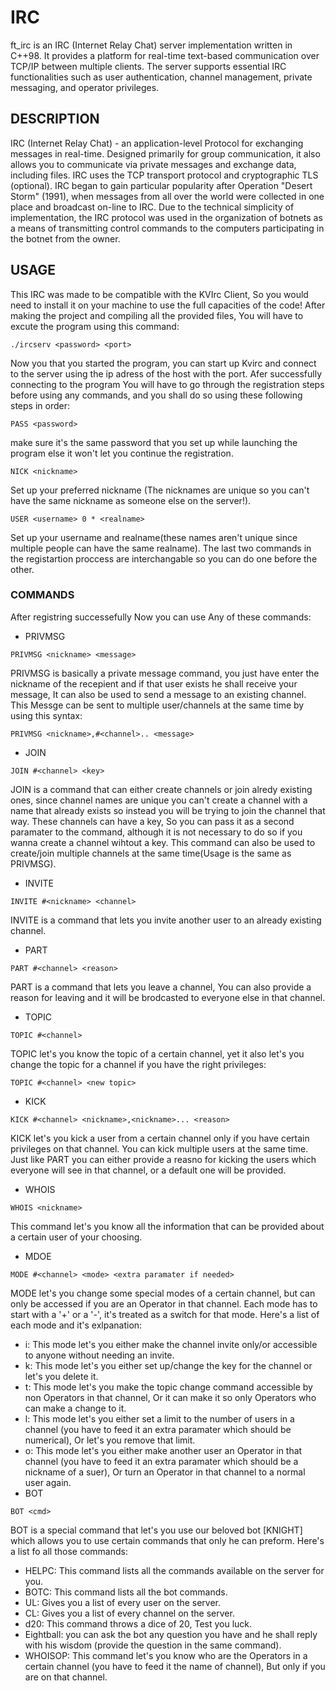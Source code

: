 # IRC

ft_irc is an IRC (Internet Relay Chat) server implementation written in C++98. It provides a platform for real-time text-based communication over TCP/IP between multiple clients. The server supports essential IRC functionalities such as user authentication, channel management, private messaging, and operator privileges.

## DESCRIPTION

IRC (Internet Relay Chat) - an application-level Protocol for exchanging messages in real-time. Designed primarily for group communication, it also allows you to communicate via private messages and exchange data, including files. IRC uses the TCP transport protocol and cryptographic TLS (optional). IRC began to gain particular popularity after Operation "Desert Storm" (1991), when messages from all over the world were collected in one place and broadcast on-line to IRC. Due to the technical simplicity of implementation, the IRC protocol was used in the organization of botnets as a means of transmitting control commands to the computers participating in the botnet from the owner.

## USAGE

This IRC was made to be compatible with the KVIrc Client, So you would need to install it on your machine to use the full capacities of the code!
After making the project and compiling all the provided files, You will have to excute the program using this command:
```
./ircserv <password> <port>
```
Now you that you started the program, you can start up Kvirc and connect to the server using the ip adress of the host with the port.
Afer successfully connecting to the program You will have to go through the registration steps before using any commands, and you shall do so using these following steps in order:
```
PASS <password>
```
make sure it's the same password that you set up while launching the program else it won't let you continue the registration.
```
NICK <nickname>
```
Set up your preferred nickname (The nicknames are unique so you can't have the same nickname as someone else on the server!).
```
USER <username> 0 * <realname>
```
Set up your username and realname(these names aren't unique since multiple people can have the same realname).
The last two commands in the registartion proccess are interchangable so you can do one before the other.

### COMMANDS

After registring successefully Now you can use Any of these commands:
- PRIVMSG
```
PRIVMSG <nickname> <message>
```
PRIVMSG is basically a private message command, you just have enter the nickname of the recepient and if that user exists he shall receive your message, It can also be used to send a message to an existing channel.
This Messge can be sent to multiple user/channels at the same time by using this syntax:
```
PRIVMSG <nickname>,#<channel>.. <message>
```
- JOIN
```
JOIN #<channel> <key>
```
JOIN is a command that can either create channels or join alredy existing ones, since channel names are unique you can't create a channel with a name that already exists so instead you will be trying to join the channel that way.
These channels can have a key, So you can pass it as a second paramater to the command, although it is not necessary to do so if you wanna create a channel wihtout a key.
This command can also be used to create/join multiple channels at the same time(Usage is the same as PRIVMSG).
- INVITE
```
INVITE #<nickname> <channel>
```
INVITE is a command that lets you invite another user to an already existing channel.
- PART
```
PART #<channel> <reason>
```
PART is a command that lets you leave a channel, You can also provide a reason for leaving and it will be brodcasted to everyone else in that channel.
- TOPIC
```
TOPIC #<channel>
```
TOPIC let's you know the topic of a certain channel, yet it also let's you change the topic for a channel if you have the right privileges:
```
TOPIC #<channel> <new topic>
```
- KICK
```
KICK #<channel> <nickname>,<nickname>... <reason>
```
KICK let's you kick a user from a certain channel only if you have certain privileges on that channel. You can kick multiple users at the same time.
Just like PART you can either provide a reasno for kicking the users which everyone will see in that channel, or a default one will be provided.
- WHOIS
```
WHOIS <nickname>
```
This command let's you know all the information that can be provided about a certain user of your choosing.
- MDOE
```
MODE #<channel> <mode> <extra paramater if needed>
```
MODE let's you change some special modes of a certain channel, but can only be accessed if you are an Operator in that channel.
Each mode has to start with a '+' or a '-', it's treated as a switch for that mode. 
Here's a list of each mode and it's exlpanation:
  - i: This mode let's you either make the channel invite only/or accessible to anyone without needing an invite.
  - k: This mode let's you either set up/change the key for the channel or let's you delete it.
  - t: This mode let's you make the topic change command accessible by non Operators in that channel, Or it can make it so only Operators who can make a change to it.
  - l: This mode let's you either set a limit to the number of users in a channel (you have to feed it an extra paramater which should be numerical), Or let's you remove that limit.
  - o: This mode let's you either make another user an Operator in that channel (you have to feed it an extra paramater which should be a nickname of a suer), Or turn an Operator in that channel to a normal user again.
- BOT
```
BOT <cmd>
```
BOT is a special command that let's you use our beloved bot [KNIGHT] which allows you to use certain commands that only he can preform.
Here's a list fo all those commands:
  - HELPC: This command lists all the commands available on the server for you.
  - BOTC: This command lists all the bot commands.
  - UL: Gives you a list of every user on the server.
  - CL: Gives you a list of every channel on the server.
  - d20: This command throws a dice of 20, Test you luck.
  - Eightball: you can ask the bot any question you have and he shall reply with his wisdom (provide the question in the same command).
  - WHOISOP: This command let's you know who are the Operators in a certain channel (you have to feed it the name of channel), But only if you are on that channel.
